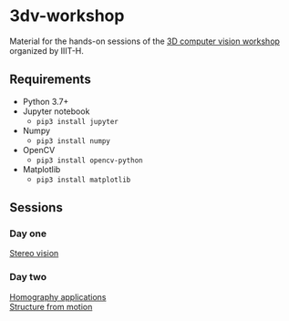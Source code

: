 # 3dv-workshop
Material for the hands-on sessions of the [3D computer vision workshop](http://cvit.iiit.ac.in/workshops/3dvision/) organized by IIIT-H.

## Requirements
- Python 3.7+
- Jupyter notebook
  - `pip3 install jupyter`
- Numpy
  - `pip3 install numpy`
- OpenCV
  - `pip3 install opencv-python`
- Matplotlib
  - `pip3 install matplotlib`

## Sessions

### Day one
[Stereo vision](sessions/stereo/) <br>

### Day two
[Homography applications](sessions/homography) <br>
[Structure from motion](sessions/sfm) <br>
